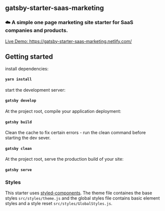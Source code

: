 ## gatsby-starter-saas-marketing

### ☁️ A simple one page marketing site starter for SaaS companies and products.

[Live Demo: https://gatsby-starter-saas-marketing.netlify.com/ ](https://gatsby-starter-saas-marketing.netlify.com/)

## Getting started

install dependencies:
#### `yarn install`


start the development server:
#### `gatsby develop`


At the project root, compile your application deployment:
#### `gatsby build`


Clean the cache to fix certain errors - run the clean command before starting the dev sever.
####  `gatsby clean`

At the project root, serve the production build of your site:
####  `gatsby serve`


### Styles

This starter uses [styled-components](https://www.styled-components.com/). The theme file containes the base styles `src/styles/theme.js` and the global styles file contains basic element styles and a style reset `src/styles/GlobalStyles.js`.
